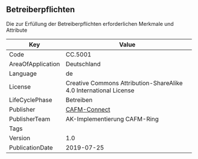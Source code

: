 ## Betreiberpflichten
Die zur Erfüllung der Betreiberpflichten erforderlichen Merkmale und Attribute

Key | Value |
--|--|
Code | CC.5001 |  
AreaOfApplication | Deutschland |  
Language | de |  
License | Creative Commons Attribution-ShareAlike 4.0 International License |  
LifeCyclePhase | Betreiben |  
Publisher | [CAFM-Connect](https://www.cafm-connect.org) |  
PublisherTeam | AK-Implementierung CAFM-Ring |  
Tags |  |  
Version | 1.0 |  
PublicationDate | 2019-07-25 |  
